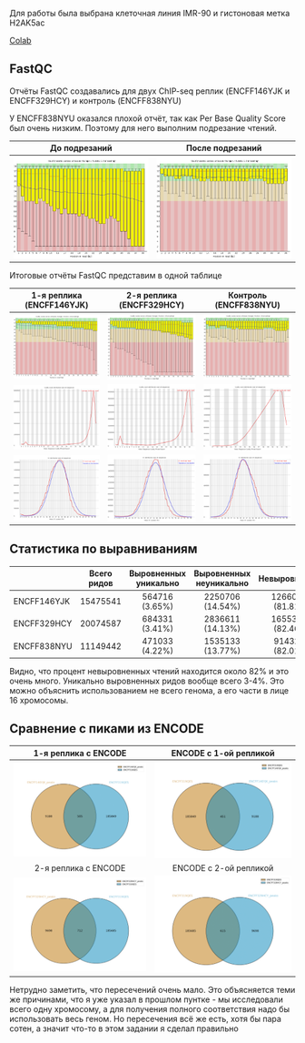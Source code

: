 Для работы была выбрана клеточная линия IMR-90 и гистоновая метка H2AK5ac

[Colab](https://drive.google.com/file/d/1vFgEw--_Mg4sCiPmeEUvjN_wFGO9sh0P/view?usp=sharing)

## FastQC

Отчёты FastQC создавались для двух ChIP-seq реплик (ENCFF146YJK и ENCFF329HCY) и контроль (ENCFF838NYU)

У ENCFF838NYU оказался плохой отчёт, так как Per Base Quality Score был очень низким. Поэтому для него выполним подрезание чтений.

|До подрезаний| После подрезаний|
|-|-|
|![image](/data/ENCFF838NYU_PBSQ.png) | ![image](/data/ENCFF838NYU_trimmed_PBSQ.png)|

Итоговые отчёты FastQC представим в одной таблице

|1-я реплика (ENCFF146YJK)|2-я реплика (ENCFF329HCY)|Контроль (ENCFF838NYU)|
|-|-|-|
|![image](/data/ENCFF146YJK_PBSQ.png) | ![image](/data/ENCFF329HCY_PBSQ.png)|![image](/data/ENCFF838NYU_trimmed_PBSQ.png) |
| ![image](/data/ENCFF146YJK_PSQS.png)|![image](/data/ENCFF329HCY_PSQS.png) |![image](/data/ENCFF838NYU_trimmed_PSQS.png) |
| ![image](/data/ENCFF146YJK_GC.png)| ![image](/data/ENCFF329HCY_GC.png) |  ![image](/data/ENCFF838NYU_trimmed_GC.png)|

## Статистика по выравниваниям

| |Всего ридов| Выровненных уникально | Выровненных неуникально | Невыровненных|   
|:-|:-:|:-:|:-:|:-:|
ENCFF146YJK | 15475541 | 564716 (3.65%) | 2250706 (14.54%) |  12660119 (81.81%) |
ENCFF329HCY | 20074587 | 684331 (3.41%) | 2836611 (14.13%) | 16553645 (82.46%) |
ENCFF838NYU | 11149442 | 471033 (4.22%) | 1535133 (13.77%) | 9143276 (82.01%)|

Видно, что процент невыровненных чтений находится около 82% и это очень много. Уникально выровненных ридов вообще всего 3-4%. Это можно объяснить использованием не всего генома, а его части в лице 16 хромосомы.

## Сравнение с пиками из ENCODE

| 1-я реплика с ENCODE | ENCODE с 1-ой репликой |
|:-:|:-:|
|![image](/data/venn1.png) | ![image](/data/venn2.png)|
| 2-я реплика с ENCODE | ENCODE с 2-ой репликой |
|![image](/data/venn3.png) | ![image](/data/venn4.png)|

Нетрудно заметить, что пересечений очень мало. Это объясняется теми же причинами, что я уже указал в прошлом пунтке - мы исследовали всего одну хромосому,
а для получения полного соответствия надо бы использовать весь геном. Но пересечения всё же есть, хотя бы пара сотен, а значит что-то в этом задании я сделал правильно
